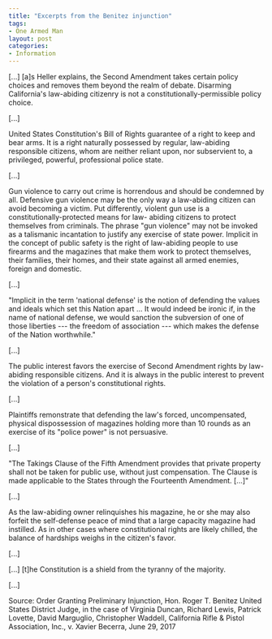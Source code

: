 ```yaml
---
title: "Excerpts from the Benitez injunction"
tags:
- One Armed Man
layout: post
categories:
- Information
---
```


\[...\] \[a\]s Heller explains, the Second Amendment takes certain policy choices and removes them beyond the realm of debate. Disarming California's law-abiding citizenry is not a constitutionally-permissible policy choice.

\[...\]

United States Constitution's Bill of Rights guarantee of a right to keep and bear arms. It is a right naturally possessed by regular, law-abiding responsible citizens, whom are neither reliant upon, nor subservient to, a privileged, powerful, professional police state.

\[...\]

Gun violence to carry out crime is horrendous and should be condemned by all. Defensive gun violence may be the only way a law-abiding citizen can avoid becoming a victim. Put differently, violent gun use is a constitutionally-protected means for law- abiding citizens to protect themselves from criminals. The phrase "gun violence" may not be invoked as a talismanic incantation to justify any exercise of state power. Implicit in the concept of public safety is the right of law-abiding people to use firearms and the magazines that make them work to protect themselves, their families, their homes, and their state against all armed enemies, foreign and domestic.

\[...\]

"Implicit in the term 'national defense' is the notion of defending the values and ideals which set this Nation apart ... It would indeed be ironic if, in the name of national defense, we would sanction the subversion of one of those liberties --- the freedom of association --- which makes the defense of the Nation worthwhile."

\[...\]

The public interest favors the exercise of Second Amendment rights by law-abiding responsible citizens. And it is always in the public interest to prevent the violation of a person's constitutional rights.

\[...\]

Plaintiffs remonstrate that defending the law's forced, uncompensated, physical dispossession of magazines holding more than 10 rounds as an exercise of its "police power" is not persuasive.

\[...\]

"The Takings Clause of the Fifth Amendment provides that private property shall not be taken for public use, without just compensation. The Clause is made applicable to the States through the Fourteenth Amendment. \[...\]"

\[...\]

As the law-abiding owner relinquishes his magazine, he or she may also forfeit the self-defense peace of mind that a large capacity magazine had instilled. As in other cases where constitutional rights are likely chilled, the balance of hardships weighs in the citizen's favor.

\[...\]

\[...\] \[t\]he Constitution is a shield from the tyranny of the majority.

\[...\]

Source: Order Granting Preliminary Injunction, Hon. Roger T. Benitez United States District Judge, in the case of Virginia Duncan, Richard Lewis, Patrick Lovette, David Marguglio, Christopher Waddell, California Rifle & Pistol Association, Inc., v. Xavier Becerra, June 29, 2017
